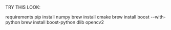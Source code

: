TRY THIS LOOK:

requirements
pip install numpy
brew install cmake
brew install boost --with-python
brew install boost-python
dlib
opencv2


